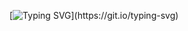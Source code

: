 [![Typing SVG](https://readme-typing-svg.demolab.com?font=Share+Tech+Mono&pause=1000&color=F72013&background=060B3400&width=435&lines=Hi%2C+I'm+Thiago+Lima;Full-stack+Web+Developer+Jr...;Always+looking+for+new+opportunities...;Always+learning+new+things!)](https://git.io/typing-svg)
